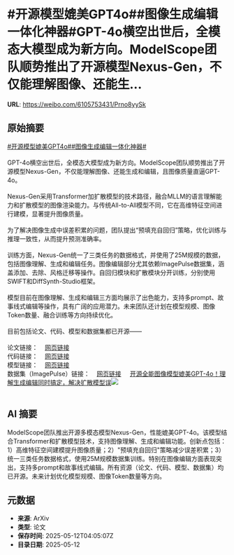 # #开源模型媲美GPT4o##图像生成编辑一体化神器#GPT-4o横空出世后，全模态大模型成为新方向。ModelScope团队顺势推出了开源模型Nexus-Gen，不仅能理解图像、还能生...

**URL**: https://weibo.com/6105753431/Prno8yySk

## 原始摘要

<a href="https://m.weibo.cn/search?containerid=231522type%3D1%26t%3D10%26q%3D%23%E5%BC%80%E6%BA%90%E6%A8%A1%E5%9E%8B%E5%AA%B2%E7%BE%8EGPT4o%23&amp;extparam=%23%E5%BC%80%E6%BA%90%E6%A8%A1%E5%9E%8B%E5%AA%B2%E7%BE%8EGPT4o%23" data-hide=""><span class="surl-text">#开源模型媲美GPT4o#</span></a><a href="https://m.weibo.cn/search?containerid=231522type%3D1%26t%3D10%26q%3D%23%E5%9B%BE%E5%83%8F%E7%94%9F%E6%88%90%E7%BC%96%E8%BE%91%E4%B8%80%E4%BD%93%E5%8C%96%E7%A5%9E%E5%99%A8%23&amp;extparam=%23%E5%9B%BE%E5%83%8F%E7%94%9F%E6%88%90%E7%BC%96%E8%BE%91%E4%B8%80%E4%BD%93%E5%8C%96%E7%A5%9E%E5%99%A8%23" data-hide=""><span class="surl-text">#图像生成编辑一体化神器#</span></a><br><br>GPT-4o横空出世后，全模态大模型成为新方向。ModelScope团队顺势推出了开源模型Nexus-Gen，不仅能理解图像、还能生成和编辑，且图像质量直逼GPT-4o。<br><br>Nexus-Gen采用Transformer加扩散模型的技术路径，融合MLLM的语言理解能力和扩散模型的图像渲染能力。与传统All-to-All模型不同，它在高维特征空间进行建模，显著提升图像质量。<br><br>为了解决图像生成中误差积累的问题，团队提出“预填充自回归”策略，优化训练与推理一致性，从而提升预测准确率。<br><br>训练方面，Nexus-Gen统一了三类任务的数据格式，并使用了25M规模的数据，包括图像理解、生成和编辑任务。图像编辑部分尤其依赖ImagePulse数据集，涵盖添加、去除、风格迁移等操作。自回归模块和扩散模块分开训练，分别使用SWIFT和DiffSynth-Studio框架。<br><br>模型目前在图像理解、生成和编辑三方面均展示了出色能力，支持多prompt、故事线式编辑等操作，具有广阔的应用潜力。未来团队还计划在模型规模、图像Token数量、融合训练等方向持续优化。<br><br>目前包括论文、代码、模型和数据集都已开源——<br><br>论文链接：<a href="https://weibo.cn/sinaurl?u=https%3A%2F%2Farxiv.org%2Fpdf%2F2504.21356" data-hide=""><span class="url-icon"><img style="width: 1rem;height: 1rem" src="https://h5.sinaimg.cn/upload/2015/09/25/3/timeline_card_small_web_default.png" referrerpolicy="no-referrer"></span><span class="surl-text">网页链接</span></a>  <br>代码链接：<a href="https://weibo.cn/sinaurl?u=https%3A%2F%2Fgithub.com%2Fmodelscope%2FNexus-Gen" data-hide=""><span class="url-icon"><img style="width: 1rem;height: 1rem" src="https://h5.sinaimg.cn/upload/2015/09/25/3/timeline_card_small_web_default.png" referrerpolicy="no-referrer"></span><span class="surl-text">网页链接</span></a>  <br>模型链接：<a href="https://weibo.cn/sinaurl?u=https%3A%2F%2Fwww.modelscope.cn%2Fmodels%2FDiffSynth-Studio%2FNexus-Gen" data-hide=""><span class="url-icon"><img style="width: 1rem;height: 1rem" src="https://h5.sinaimg.cn/upload/2015/09/25/3/timeline_card_small_web_default.png" referrerpolicy="no-referrer"></span><span class="surl-text">网页链接</span></a>  <br>数据集（ImagePulse）链接：<a href="https://weibo.cn/sinaurl?u=https%3A%2F%2Fwww.modelscope.cn%2Fcollections%2FImagePulse----tulvmaidong-7c3b8283a43e40" data-hide=""><span class="url-icon"><img style="width: 1rem;height: 1rem" src="https://h5.sinaimg.cn/upload/2015/09/25/3/timeline_card_small_web_default.png" referrerpolicy="no-referrer"></span><span class="surl-text">网页链接</span></a> <a href="https://weibo.com/ttarticle/p/show?id=2309405165247647580712" data-hide=""><span class="url-icon"><img style="width: 1rem;height: 1rem" src="https://h5.sinaimg.cn/upload/2015/09/25/3/timeline_card_small_article_default.png" referrerpolicy="no-referrer"></span><span class="surl-text">开源全能图像模型媲美GPT-4o！理解生成编辑同时搞定，解决扩散模型误</span></a><img style="" src="https://tvax2.sinaimg.cn/large/006Fd7o3gy1i1bxlr3gb6j30rs0fm0wz.jpg" referrerpolicy="no-referrer"><br><br>

## AI 摘要

ModelScope团队推出开源多模态模型Nexus-Gen，性能媲美GPT-4o。该模型结合Transformer和扩散模型技术，支持图像理解、生成和编辑功能。创新点包括：1）高维特征空间建模提升图像质量；2）"预填充自回归"策略减少误差积累；3）统一三类任务数据格式，使用25M规模数据集训练。特别在图像编辑方面表现突出，支持多prompt和故事线式编辑。所有资源（论文、代码、模型、数据集）均已开源。未来计划优化模型规模、图像Token数量等方向。

## 元数据

- **来源**: ArXiv
- **类型**: 论文
- **保存时间**: 2025-05-12T04:05:07Z
- **目录日期**: 2025-05-12
